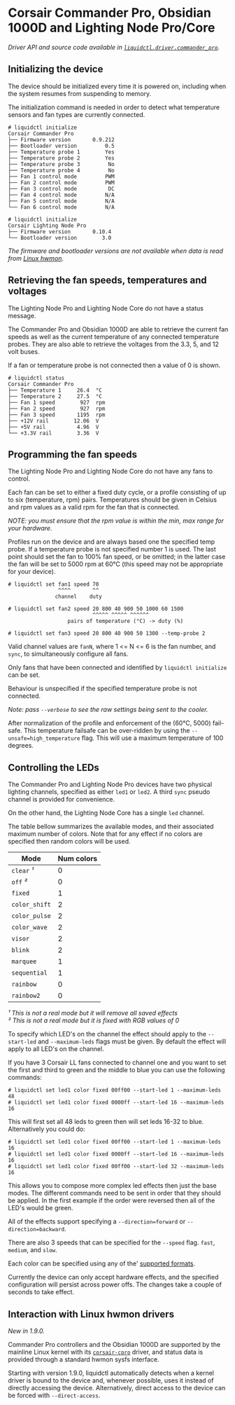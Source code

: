 # Corsair Commander Pro, Obsidian 1000D and Lighting Node Pro/Core
_Driver API and source code available in [`liquidctl.driver.commander_pro`](../liquidctl/driver/commander_pro.py)._


## Initializing the device

The device should be initialized every time it is powered on, including when
the system resumes from suspending to memory.

The initialization command is needed in order to detect what temperature
sensors and fan types are currently connected.

```
# liquidctl initialize
Corsair Commander Pro
├── Firmware version       0.9.212  
├── Bootloader version         0.5  
├── Temperature probe 1        Yes  
├── Temperature probe 2        Yes  
├── Temperature probe 3         No  
├── Temperature probe 4         No  
├── Fan 1 control mode         PWM  
├── Fan 2 control mode         PWM  
├── Fan 3 control mode          DC  
├── Fan 4 control mode         N/A  
├── Fan 5 control mode         N/A  
└── Fan 6 control mode         N/A  
```

```
# liquidctl initialize
Corsair Lighting Node Pro
├── Firmware version       0.10.4  
└── Bootloader version        3.0  
```

_The firmware and bootloader versions are not available when data is read from
[Linux hwmon]._


## Retrieving the fan speeds, temperatures and voltages

The Lighting Node Pro and Lighting Node Core do not have a status message.

The Commander Pro and Obsidian 1000D are able to retrieve the current fan
speeds as well as the current temperature of any connected temperature probes.
They are also able to retrieve the voltages from the 3.3, 5, and 12 volt buses.

If a fan or temperature probe is not connected then a value of 0 is shown.

```
# liquidctl status
Corsair Commander Pro
├── Temperature 1     26.4  °C
├── Temperature 2     27.5  °C
├── Fan 1 speed        927  rpm
├── Fan 2 speed        927  rpm
├── Fan 3 speed       1195  rpm
├── +12V rail        12.06  V
├── +5V rail          4.96  V
└── +3.3V rail        3.36  V
```


## Programming the fan speeds

The Lighting Node Pro and Lighting Node Core do not have any fans to control.

Each fan can be set to either a fixed duty cycle, or a profile consisting of up
to six (temperature, rpm) pairs.  Temperatures should be given in Celsius and
rpm values as a valid rpm for the fan that is connected.

*NOTE: you must ensure that the rpm value is within the min, max range for your
hardware.*

Profiles run on the device and are always based one the specified temp probe.
If a temperature probe is not specified number 1 is used. The last point should
set the fan to 100% fan speed, or be omitted; in the latter case the fan will
be set to 5000 rpm at 60°C (this speed may not be appropriate for your device).

```
# liquidctl set fan1 speed 70
                ^^^^       ^^
               channel    duty

# liquidctl set fan2 speed 20 800 40 900 50 1000 60 1500
                           ^^^^^ ^^^^^ ^^^^^^
                   pairs of temperature (°C) -> duty (%)

# liquidctl set fan3 speed 20 800 40 900 50 1300 --temp-probe 2
```

Valid channel values are `fanN`, where 1 <= N <= 6 is the fan number, and
`sync`, to simultaneously configure all fans.

Only fans that have been connected and identified by `liquidctl initialize` can
be set.

Behaviour is unspecified if the specified temperature probe is not connected.

_Note: pass `--verbose` to see the raw settings being sent to the cooler._

After normalization of the profile and enforcement of the (60°C, 5000)
fail-safe.  This temperature failsafe can be over-ridden by using the
`--unsafe=high_temperature` flag.  This will use a maximum temperature of 100
degrees.


## Controlling the LEDs

The Commander Pro and Lighting Node Pro devices have two physical lighting
channels, specified as either `led1` or `led2`.  A third `sync` pseudo channel
is provided for convenience.

On the other hand, the Lighting Node Core has a single `led` channel.

The table bellow summarizes the available modes, and their associated
maximum number of colors. Note that for any effect if no colors are specified then
random colors will be used.

| Mode          | Num colors |
| ------------- | ---------- |
| `clear` _¹_   |          0 |
| `off` _²_     |          0 |
| `fixed`       |          1 |
| `color_shift` |          2 |
| `color_pulse` |          2 |
| `color_wave`  |          2 |
| `visor`       |          2 |
| `blink`       |          2 |
| `marquee`     |          1 |
| `sequential`  |          1 |
| `rainbow`     |          0 |
| `rainbow2`    |          0 |


_¹ This is not a real mode but it will remove all saved effects_  
_² This is not a real mode but it is fixed with RGB values of 0_

To specify which LED's on the channel the effect should apply to the
`--start-led` and `--maximum-leds` flags must be given.
By default the effect will apply to all LED's on the channel.

If you have 3 Corsair LL fans connected to channel one and you want to set
the first and third to green and the middle to blue you can use the following
commands:

```
# liquidctl set led1 color fixed 00ff00 --start-led 1 --maximum-leds 48
# liquidctl set led1 color fixed 0000ff --start-led 16 --maximum-leds 16
```

This will first set all 48 leds to green then will set leds 16-32 to blue.
Alternatively you could do:

```
# liquidctl set led1 color fixed 00ff00 --start-led 1 --maximum-leds 16
# liquidctl set led1 color fixed 0000ff --start-led 16 --maximum-leds 16
# liquidctl set led1 color fixed 00ff00 --start-led 32 --maximum-leds 16
```

This allows you to compose more complex led effects then just the base modes.
The different commands need to be sent in order that they should be applied.
In the first example if the order were reversed then all of the LED's would
be green.

All of the effects support specifying a `--direction=forward` or
`--direction=backward`.

There are also 3 speeds that can be specified for the `--speed` flag.
`fast`, `medium`, and `slow`.

Each color can be specified using any of the'
[supported formats](../README.md#supported-color-specification-formats).

Currently the device can only accept hardware effects, and the specified
configuration will persist across power offs. The changes take a couple of
seconds to take effect.


## Interaction with Linux hwmon drivers
[Linux hwmon]: #interaction-with-linux-hwmon-drivers

_New in 1.9.0._

Commander Pro controllers and the Obsidian 1000D are supported by the mainline
Linux kernel with its [`corsair-cpro`] driver, and status data is provided
through a standard hwmon sysfs interface.

Starting with version 1.9.0, liquidctl automatically detects when a kernel
driver is bound to the device and, whenever possible, uses it instead of
directly accessing the device.  Alternatively, direct access to the device can
be forced with `--direct-access`.

[`corsair-cpro`]: https://www.kernel.org/doc/html/latest/hwmon/corsair-cpro.html
